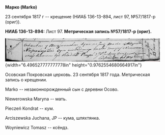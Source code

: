 **Марко (Marko)**

23 сентября 1817 г -- крещение (НИАБ 136-13-894, лист 97, №57/1817-р
(ориг)).

**НИАБ 136-13-894:** Лист 97. **Метрическая запись №57/1817-р (ориг).**

![](./media/e3566ee28c69b5a643d430a937652cf9efdd263a.png){width="6.496527777777778in"
height="0.9762554680664917in"}

Осовская Покровская церковь. 23 сентября 1817 года. Метрическая запись о
крещении.

Marko -- незаконнорожденный сын с деревни Осовo.

Niewerowska Maryna -- мать.

Pieczeń Kondrat -- кум.

Arciszewska Juchana, JP -- кума, шляхтянка.

Woyniewicz Tomasz -- ксёндз.
